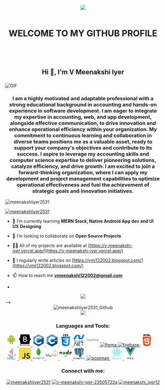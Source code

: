 <p align="center">
<img src="https://user-images.githubusercontent.com/74038190/212747903-e9bdf048-2dc8-41f9-b973-0e72ff07bfba.gif" width="700">
  <br><br>
<h1 align="center">WELCOME TO MY GITHUB PROFILE </h1>
</p>
<p align="center">&nbsp;</p>
<p align="center">&nbsp;</p>



<h2 align="center">Hi 👋, I'm V Meenakshi Iyer</h2>
<div>
  <img align="middle" alt="GIF" src="https://readme-typing-svg.herokuapp.com?lines=I'm+a+Developer;I'm+a++Student;I'm+a+Coder;I'm+a++Learner"/>
</div>
<h3 align="center">I am a highly motivated and adaptable professional with a strong educational background in accounting and hands-on experience in software development. I am eager to integrate my expertise in accounting, web, and app development, alongside effective communication, to drive innovation and enhance operational efficiency within your organization. My commitment to continuous learning and collaboration in diverse teams positions me as a valuable asset, ready to support your company's objectives and contribute to its success. I aspire to leverage my accounting skills and computer science expertise to deliver pioneering solutions, catalyze efficiency, and drive growth. I am excited to join a forward-thinking organization, where I can apply my development and project management capabilities to optimize operational effectiveness and fuel the achievement of strategic goals and innovation initiatives.</h3>

<p align="left"> <img src="https://komarev.com/ghpvc/?username=meenakshiiyer2531&label=Profile%20views&color=0e75b6&style=flat" alt="meenakshiiyer2531" /> </p>

<p align="left"> <a href="https://github.com/ryo-ma/github-profile-trophy"><img src="https://github-profile-trophy.vercel.app/?username=meenakshiiyer2531" alt="meenakshiiyer2531" /></a> </p>

- 🌱 I’m currently learning **MERN Stack, Native Android App dev and UI UX Designing**

- 👯 I’m looking to collaborate on **Open Source Projects**

- 👨‍💻 All of my projects are available at [https://v-meenakshi-iyer.vercel.app/](https://v-meenakshi-iyer.vercel.app/)

- 📝 I regularly write articles on [https://vmi122002.blogspot.com/](https://vmi122002.blogspot.com/)

- 📫 How to reach me **vmeenakshi122002@gmail.com**

- <!-- My Stats On Github  -->
<div align="center">
<img src="https://github-readme-stats.vercel.app/api?username=meenakshiiyer2531&count_private=true&show_icons=true&theme=algolia">
</div>
<!-- <!-- My Contribution on Github  -->
<!-- <div align="center">
<img src="https://lostgirljourney-on-github.herokuapp.com/graph?username=meenakshiiyer2531&theme=dracula&bg_color=000000&hide_border=true">
</div> --> -->
<!-- Streaks Stats on my github -->
<div align="center">
<img src = "https://github-readme-streak-stats.herokuapp.com?user=meenakshiiyer2531&theme=radical&ring=DD2727&fire=DD2727&dates=DD6227&sideNums=176FC5&sideLabels=1E90FF" alt="meenakshiiyer2531_Github"/>
</div>
<!-- Most Language Used -->
<div align="center">
<img src="https://github-readme-stats.vercel.app/api/top-langs/?username=meenakshiiyer2531&show_icons=true&layout=compact&theme=algolia">
</div>



<h3 align="center">Languages and Tools:</h3>
<p align="left"> <a href="https://developer.android.com" target="_blank" rel="noreferrer"> <img src="https://raw.githubusercontent.com/devicons/devicon/master/icons/android/android-original-wordmark.svg" alt="android" width="40" height="40"/> </a> <a href="https://getbootstrap.com" target="_blank" rel="noreferrer"> <img src="https://raw.githubusercontent.com/devicons/devicon/master/icons/bootstrap/bootstrap-plain-wordmark.svg" alt="bootstrap" width="40" height="40"/> </a> <a href="https://www.cprogramming.com/" target="_blank" rel="noreferrer"> <img src="https://raw.githubusercontent.com/devicons/devicon/master/icons/c/c-original.svg" alt="c" width="40" height="40"/> </a> <a href="https://www.w3schools.com/cpp/" target="_blank" rel="noreferrer"> <img src="https://raw.githubusercontent.com/devicons/devicon/master/icons/cplusplus/cplusplus-original.svg" alt="cplusplus" width="40" height="40"/> </a> <a href="https://www.w3schools.com/css/" target="_blank" rel="noreferrer"> <img src="https://raw.githubusercontent.com/devicons/devicon/master/icons/css3/css3-original-wordmark.svg" alt="css3" width="40" height="40"/> </a> <a href="https://dotnet.microsoft.com/" target="_blank" rel="noreferrer"> <img src="https://raw.githubusercontent.com/devicons/devicon/master/icons/dot-net/dot-net-original-wordmark.svg" alt="dotnet" width="40" height="40"/> </a> <a href="https://expressjs.com" target="_blank" rel="noreferrer"> <img src="https://raw.githubusercontent.com/devicons/devicon/master/icons/express/express-original-wordmark.svg" alt="express" width="40" height="40"/> </a> <a href="https://www.figma.com/" target="_blank" rel="noreferrer"> <img src="https://www.vectorlogo.zone/logos/figma/figma-icon.svg" alt="figma" width="40" height="40"/> </a> <a href="https://firebase.google.com/" target="_blank" rel="noreferrer"> <img src="https://www.vectorlogo.zone/logos/firebase/firebase-icon.svg" alt="firebase" width="40" height="40"/> </a> <a href="https://www.w3.org/html/" target="_blank" rel="noreferrer"> <img src="https://raw.githubusercontent.com/devicons/devicon/master/icons/html5/html5-original-wordmark.svg" alt="html5" width="40" height="40"/> </a> <a href="https://www.java.com" target="_blank" rel="noreferrer"> <img src="https://raw.githubusercontent.com/devicons/devicon/master/icons/java/java-original.svg" alt="java" width="40" height="40"/> </a> <a href="https://developer.mozilla.org/en-US/docs/Web/JavaScript" target="_blank" rel="noreferrer"> <img src="https://raw.githubusercontent.com/devicons/devicon/master/icons/javascript/javascript-original.svg" alt="javascript" width="40" height="40"/> </a> <a href="https://www.mongodb.com/" target="_blank" rel="noreferrer"> <img src="https://raw.githubusercontent.com/devicons/devicon/master/icons/mongodb/mongodb-original-wordmark.svg" alt="mongodb" width="40" height="40"/> </a> <a href="https://www.mysql.com/" target="_blank" rel="noreferrer"> <img src="https://raw.githubusercontent.com/devicons/devicon/master/icons/mysql/mysql-original-wordmark.svg" alt="mysql" width="40" height="40"/> </a> <a href="https://nodejs.org" target="_blank" rel="noreferrer"> <img src="https://raw.githubusercontent.com/devicons/devicon/master/icons/nodejs/nodejs-original-wordmark.svg" alt="nodejs" width="40" height="40"/> </a> <a href="https://www.postgresql.org" target="_blank" rel="noreferrer"> <img src="https://raw.githubusercontent.com/devicons/devicon/master/icons/postgresql/postgresql-original-wordmark.svg" alt="postgresql" width="40" height="40"/> </a> <a href="https://postman.com" target="_blank" rel="noreferrer"> <img src="https://www.vectorlogo.zone/logos/getpostman/getpostman-icon.svg" alt="postman" width="40" height="40"/> </a> <a href="https://reactjs.org/" target="_blank" rel="noreferrer"> <img src="https://raw.githubusercontent.com/devicons/devicon/master/icons/react/react-original-wordmark.svg" alt="react" width="40" height="40"/> </a> <a href="https://vuejs.org/" target="_blank" rel="noreferrer"> <img src="https://raw.githubusercontent.com/devicons/devicon/master/icons/vuejs/vuejs-original-wordmark.svg" alt="vuejs" width="40" height="40"/> </a> </p>

<h3 align="center">Connect with me:</h3>
<p align="center">
<a href="https://dev.to/meenakshiiyer2531" target="blank"><img align="center" src="https://raw.githubusercontent.com/rahuldkjain/github-profile-readme-generator/master/src/images/icons/Social/devto.svg" alt="meenakshiiyer2531" height="30" width="40" /></a>
<a href="https://linkedin.com/in/v-meenakshi-iyer-23505722a" target="blank"><img align="center" src="https://raw.githubusercontent.com/rahuldkjain/github-profile-readme-generator/master/src/images/icons/Social/linked-in-alt.svg" alt="v-meenakshi-iyer-23505722a" height="30" width="40" /></a>
<a href="https://instagram.com/meenakshi_iyer12" target="blank"><img align="center" src="https://raw.githubusercontent.com/rahuldkjain/github-profile-readme-generator/master/src/images/icons/Social/instagram.svg" alt="meenakshi_iyer12" height="30" width="40" /></a>
</p>



<!--
**meenakshiiyer2531/meenakshiiyer2531** is a ✨ _special_ ✨ repository because its `README.md` (this file) appears on your GitHub profile.

Here are some ideas to get you started:

- 🔭 I’m currently working on ...
- 🌱 I’m currently learning ...
- 👯 I’m looking to collaborate on ...
- 🤔 I’m looking for help with ...
- 💬 Ask me about ...
- 📫 How to reach me: ...
- 😄 Pronouns: ...
- ⚡ Fun fact: ...
-->
